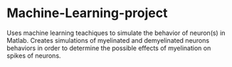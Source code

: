 # Machine-Learning-project

Uses machine learning teachiques to simulate the behavior of neuron(s) in Matlab. Creates simulations of myelinated and demyelinated neurons behaviors in order to determine the possible effects of myelination on spikes of neurons.

